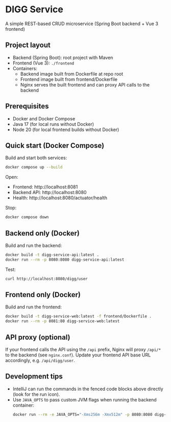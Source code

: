 # DIGG Service

A simple REST-based CRUD microservice (Spring Boot backend + Vue 3 frontend)

## Project layout

- Backend (Spring Boot): root project with Maven
- Frontend (Vue 3): `./frontend`
- Containers:
    - Backend image built from Dockerfile at repo root
    - Frontend image built from frontend/Dockerfile
    - Nginx serves the built frontend and can proxy API calls to the backend

## Prerequisites

- Docker and Docker Compose
- Java 17 (for local runs without Docker)
- Node 20 (for local frontend builds without Docker)

## Quick start (Docker Compose)

Build and start both services:

```bash
docker compose up --build
```

Open:

- Frontend: http://localhost:8081
- Backend API: http://localhost:8080
- Health: http://localhost:8080/actuator/health

Stop:

```bash
docker compose down
```

## Backend only (Docker)

Build and run the backend:

```bash
docker build -t digg-service-api:latest .
docker run --rm -p 8080:8080 digg-service-api:latest
```

Test:

```bash
curl http://localhost:8080/digg/user
```

## Frontend only (Docker)

Build and run the frontend:

```bash
docker build -t digg-service-web:latest -f frontend/Dockerfile .
docker run --rm -p 8081:80 digg-service-web:latest
```

## API proxy (optional)

If your frontend calls the API using the `/api` prefix, Nginx will proxy `/api/*` to the backend (see `nginx.conf`).
Update your frontend API base URL accordingly, e.g. `/api/digg/user`.

## Development tips

- IntelliJ can run the commands in the fenced code blocks above directly (look for the run icon).
- Use `JAVA_OPTS` to pass custom JVM flags when running the backend container:
  ```bash
  docker run --rm -e JAVA_OPTS="-Xms256m -Xmx512m" -p 8080:8080 digg-service-api:latest
  ```